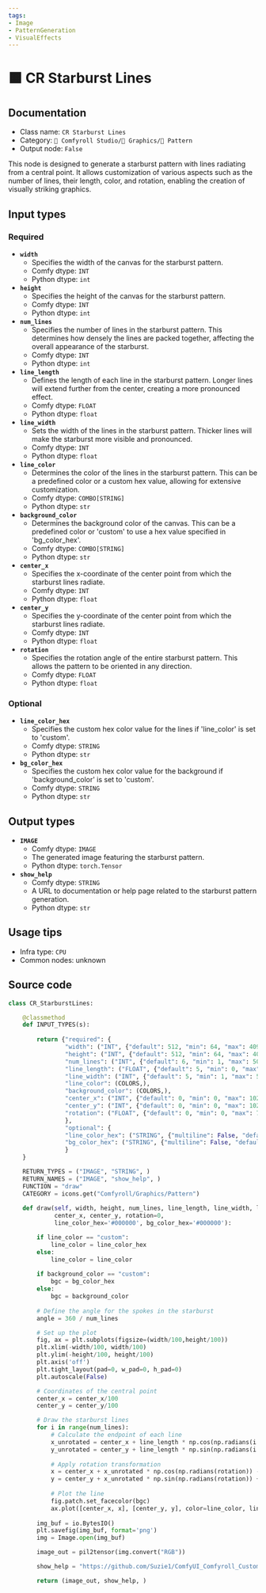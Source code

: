 ```yaml
---
tags:
- Image
- PatternGeneration
- VisualEffects
---
```


# 🟧 CR Starburst Lines
## Documentation
- Class name: `CR Starburst Lines`
- Category: `🧩 Comfyroll Studio/👾 Graphics/🌈 Pattern`
- Output node: `False`

This node is designed to generate a starburst pattern with lines radiating from a central point. It allows customization of various aspects such as the number of lines, their length, color, and rotation, enabling the creation of visually striking graphics.
## Input types
### Required
- **`width`**
    - Specifies the width of the canvas for the starburst pattern.
    - Comfy dtype: `INT`
    - Python dtype: `int`
- **`height`**
    - Specifies the height of the canvas for the starburst pattern.
    - Comfy dtype: `INT`
    - Python dtype: `int`
- **`num_lines`**
    - Specifies the number of lines in the starburst pattern. This determines how densely the lines are packed together, affecting the overall appearance of the starburst.
    - Comfy dtype: `INT`
    - Python dtype: `int`
- **`line_length`**
    - Defines the length of each line in the starburst pattern. Longer lines will extend further from the center, creating a more pronounced effect.
    - Comfy dtype: `FLOAT`
    - Python dtype: `float`
- **`line_width`**
    - Sets the width of the lines in the starburst pattern. Thicker lines will make the starburst more visible and pronounced.
    - Comfy dtype: `INT`
    - Python dtype: `float`
- **`line_color`**
    - Determines the color of the lines in the starburst pattern. This can be a predefined color or a custom hex value, allowing for extensive customization.
    - Comfy dtype: `COMBO[STRING]`
    - Python dtype: `str`
- **`background_color`**
    - Determines the background color of the canvas. This can be a predefined color or 'custom' to use a hex value specified in 'bg_color_hex'.
    - Comfy dtype: `COMBO[STRING]`
    - Python dtype: `str`
- **`center_x`**
    - Specifies the x-coordinate of the center point from which the starburst lines radiate.
    - Comfy dtype: `INT`
    - Python dtype: `float`
- **`center_y`**
    - Specifies the y-coordinate of the center point from which the starburst lines radiate.
    - Comfy dtype: `INT`
    - Python dtype: `float`
- **`rotation`**
    - Specifies the rotation angle of the entire starburst pattern. This allows the pattern to be oriented in any direction.
    - Comfy dtype: `FLOAT`
    - Python dtype: `float`
### Optional
- **`line_color_hex`**
    - Specifies the custom hex color value for the lines if 'line_color' is set to 'custom'.
    - Comfy dtype: `STRING`
    - Python dtype: `str`
- **`bg_color_hex`**
    - Specifies the custom hex color value for the background if 'background_color' is set to 'custom'.
    - Comfy dtype: `STRING`
    - Python dtype: `str`
## Output types
- **`IMAGE`**
    - Comfy dtype: `IMAGE`
    - The generated image featuring the starburst pattern.
    - Python dtype: `torch.Tensor`
- **`show_help`**
    - Comfy dtype: `STRING`
    - A URL to documentation or help page related to the starburst pattern generation.
    - Python dtype: `str`
## Usage tips
- Infra type: `CPU`
- Common nodes: unknown


## Source code
```python
class CR_StarburstLines:

    @classmethod
    def INPUT_TYPES(s):
      
        return {"required": {
                "width": ("INT", {"default": 512, "min": 64, "max": 4096}),
                "height": ("INT", {"default": 512, "min": 64, "max": 4096}),              
                "num_lines": ("INT", {"default": 6, "min": 1, "max": 500}),      
                "line_length": ("FLOAT", {"default": 5, "min": 0, "max": 100, "step": 0.1}),      
                "line_width": ("INT", {"default": 5, "min": 1, "max": 512}),
                "line_color": (COLORS,),
                "background_color": (COLORS,),
                "center_x": ("INT", {"default": 0, "min": 0, "max": 1024}),
                "center_y": ("INT", {"default": 0, "min": 0, "max": 1024}),
                "rotation": ("FLOAT", {"default": 0, "min": 0, "max": 720}),            
                },
                "optional": {
                "line_color_hex": ("STRING", {"multiline": False, "default": "#000000"}),
                "bg_color_hex": ("STRING", {"multiline": False, "default": "#000000"}),
                } 
    }

    RETURN_TYPES = ("IMAGE", "STRING", )
    RETURN_NAMES = ("IMAGE", "show_help", )
    FUNCTION = "draw"
    CATEGORY = icons.get("Comfyroll/Graphics/Pattern")
    
    def draw(self, width, height, num_lines, line_length, line_width, line_color, background_color,
             center_x, center_y, rotation=0,
             line_color_hex='#000000', bg_color_hex='#000000'):

        if line_color == "custom":
            line_color = line_color_hex
        else:
            line_color = line_color   
             
        if background_color == "custom":
            bgc = bg_color_hex
        else:
            bgc = background_color       
        
        # Define the angle for the spokes in the starburst
        angle = 360 / num_lines

        # Set up the plot
        fig, ax = plt.subplots(figsize=(width/100,height/100))
        plt.xlim(-width/100, width/100)
        plt.ylim(-height/100, height/100)
        plt.axis('off')
        plt.tight_layout(pad=0, w_pad=0, h_pad=0)
        plt.autoscale(False)        

        # Coordinates of the central point
        center_x = center_x/100
        center_y = center_y/100

        # Draw the starburst lines
        for i in range(num_lines):
            # Calculate the endpoint of each line
            x_unrotated = center_x + line_length * np.cos(np.radians(i * angle))
            y_unrotated = center_y + line_length * np.sin(np.radians(i * angle))
        
            # Apply rotation transformation
            x = center_x + x_unrotated * np.cos(np.radians(rotation)) - y_unrotated * np.sin(np.radians(rotation))
            y = center_y + x_unrotated * np.sin(np.radians(rotation)) + y_unrotated * np.cos(np.radians(rotation))
        
            # Plot the line
            fig.patch.set_facecolor(bgc)
            ax.plot([center_x, x], [center_y, y], color=line_color, linewidth=line_width)
   
        img_buf = io.BytesIO()
        plt.savefig(img_buf, format='png')
        img = Image.open(img_buf)

        image_out = pil2tensor(img.convert("RGB"))         

        show_help = "https://github.com/Suzie1/ComfyUI_Comfyroll_CustomNodes/wiki/Pattern-Nodes#cr-starburst-lines"

        return (image_out, show_help, ) 

```
